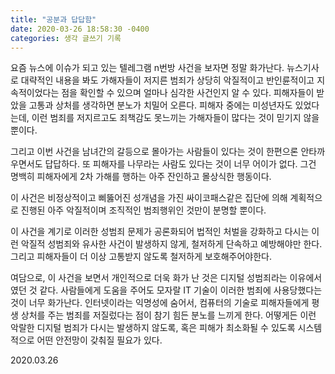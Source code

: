 ```yaml
---
title: "공분과 답답함"
date: 2020-03-26 18:58:30 -0400
categories: 생각 글쓰기 기록
---
```


요즘 뉴스에 이슈가 되고 있는 텔레그램 n번방 사건을 보자면 정말 화가난다.
뉴스기사로 대략적인 내용을 봐도 가해자들이 저지른 범죄가 상당히 악질적이고 반인륜적이고 지속적이었다는 점을 확인할 수 있으며 얼마나 심각한 사건인지 알 수 있다.
피해자들이 받았을 고통과 상처를 생각하면 분노가 치밀어 오른다.
피해자 중에는 미성년자도 있었다는데, 이런 범죄를 저지르고도 죄책감도 못느끼는 가해자들이 많다는 것이 믿기지 않을 뿐이다.

그리고 이번 사건을 남녀간의 갈등으로 몰아가는 사람들이 있다는 것이 한편으론 안타까우면서도 답답하다. 또 피해자를 나무라는 사람도 있다는 것이 너무 어이가 없다.
그건 명백히 피해자에게 2차 가해를 행하는 아주 잔인하고 몰상식한 행동이다.

이 사건은 비정상적이고 삐뚫어진 성개념을 가진 싸이코패스같은 집단에 의해 계획적으로 진행된 아주 악질적이며 조직적인 범죄행위인 것만이 분명할 뿐이다.

이 사건을 계기로 이러한 성범죄 문제가 공론화되어 법적인 처벌을 강화하고 다시는 이런 악질적 성범죄와 유사한 사건이 발생하지 않게, 철저하게 단속하고 예방해야만 한다.
그리고 피해자들이 더 이상 고통받지 않도록 철저하게 보호해주어야한다.

여담으로, 이 사건을 보면서 개인적으로 더욱 화가 난 것은 디지털 성범죄라는 이유에서였던 것 같다.
사람들에게 도움을 주어도 모자랄 IT 기술이 이러한 범죄에 사용당했다는 것이 너무 화가난다. 인터넷이라는 익명성에 숨어서, 컴퓨터의 기술로 피해자들에게 평생 상처를 주는 범죄를 저질렀다는 점이 참기 힘든 분노를 느끼게 한다.
어떻게든 이런 악랄한 디지털 범죄가 다시는 발생하지 않도록, 혹은 피해가 최소화될 수 있도록 시스템적으로 어떤 안전망이 갖춰질 필요가 있다.

2020.03.26
